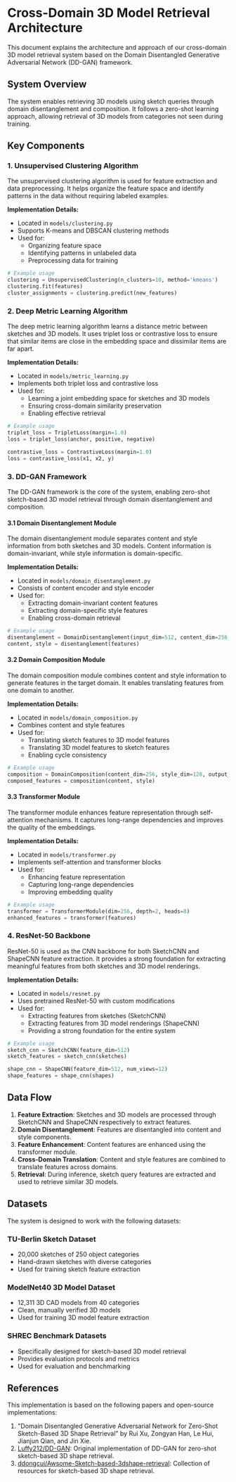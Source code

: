 # Cross-Domain 3D Model Retrieval Architecture

This document explains the architecture and approach of our cross-domain 3D model retrieval system based on the Domain Disentangled Generative Adversarial Network (DD-GAN) framework.

## System Overview

The system enables retrieving 3D models using sketch queries through domain disentanglement and composition. It follows a zero-shot learning approach, allowing retrieval of 3D models from categories not seen during training.

## Key Components

### 1. Unsupervised Clustering Algorithm

The unsupervised clustering algorithm is used for feature extraction and data preprocessing. It helps organize the feature space and identify patterns in the data without requiring labeled examples.

**Implementation Details:**
- Located in `models/clustering.py`
- Supports K-means and DBSCAN clustering methods
- Used for:
  - Organizing feature space
  - Identifying patterns in unlabeled data
  - Preprocessing data for training

```python
# Example usage
clustering = UnsupervisedClustering(n_clusters=10, method='kmeans')
clustering.fit(features)
cluster_assignments = clustering.predict(new_features)
```

### 2. Deep Metric Learning Algorithm

The deep metric learning algorithm learns a distance metric between sketches and 3D models. It uses triplet loss or contrastive loss to ensure that similar items are close in the embedding space and dissimilar items are far apart.

**Implementation Details:**
- Located in `models/metric_learning.py`
- Implements both triplet loss and contrastive loss
- Used for:
  - Learning a joint embedding space for sketches and 3D models
  - Ensuring cross-domain similarity preservation
  - Enabling effective retrieval

```python
# Example usage
triplet_loss = TripletLoss(margin=1.0)
loss = triplet_loss(anchor, positive, negative)

contrastive_loss = ContrastiveLoss(margin=1.0)
loss = contrastive_loss(x1, x2, y)
```

### 3. DD-GAN Framework

The DD-GAN framework is the core of the system, enabling zero-shot sketch-based 3D model retrieval through domain disentanglement and composition.

#### 3.1 Domain Disentanglement Module

The domain disentanglement module separates content and style information from both sketches and 3D models. Content information is domain-invariant, while style information is domain-specific.

**Implementation Details:**
- Located in `models/domain_disentanglement.py`
- Consists of content encoder and style encoder
- Used for:
  - Extracting domain-invariant content features
  - Extracting domain-specific style features
  - Enabling cross-domain retrieval

```python
# Example usage
disentanglement = DomainDisentanglement(input_dim=512, content_dim=256, style_dim=128)
content, style = disentanglement(features)
```

#### 3.2 Domain Composition Module

The domain composition module combines content and style information to generate features in the target domain. It enables translating features from one domain to another.

**Implementation Details:**
- Located in `models/domain_composition.py`
- Combines content and style features
- Used for:
  - Translating sketch features to 3D model features
  - Translating 3D model features to sketch features
  - Enabling cycle consistency

```python
# Example usage
composition = DomainComposition(content_dim=256, style_dim=128, output_dim=512)
composed_features = composition(content, style)
```

#### 3.3 Transformer Module

The transformer module enhances feature representation through self-attention mechanisms. It captures long-range dependencies and improves the quality of the embeddings.

**Implementation Details:**
- Located in `models/transformer.py`
- Implements self-attention and transformer blocks
- Used for:
  - Enhancing feature representation
  - Capturing long-range dependencies
  - Improving embedding quality

```python
# Example usage
transformer = TransformerModule(dim=256, depth=2, heads=8)
enhanced_features = transformer(features)
```

### 4. ResNet-50 Backbone

ResNet-50 is used as the CNN backbone for both SketchCNN and ShapeCNN feature extraction. It provides a strong foundation for extracting meaningful features from both sketches and 3D model renderings.

**Implementation Details:**
- Located in `models/resnet.py`
- Uses pretrained ResNet-50 with custom modifications
- Used for:
  - Extracting features from sketches (SketchCNN)
  - Extracting features from 3D model renderings (ShapeCNN)
  - Providing a strong foundation for the entire system

```python
# Example usage
sketch_cnn = SketchCNN(feature_dim=512)
sketch_features = sketch_cnn(sketches)

shape_cnn = ShapeCNN(feature_dim=512, num_views=12)
shape_features = shape_cnn(shapes)
```

## Data Flow

1. **Feature Extraction**: Sketches and 3D models are processed through SketchCNN and ShapeCNN respectively to extract features.
2. **Domain Disentanglement**: Features are disentangled into content and style components.
3. **Feature Enhancement**: Content features are enhanced using the transformer module.
4. **Cross-Domain Translation**: Content and style features are combined to translate features across domains.
5. **Retrieval**: During inference, sketch query features are extracted and used to retrieve similar 3D models.

## Datasets

The system is designed to work with the following datasets:

### TU-Berlin Sketch Dataset
- 20,000 sketches of 250 object categories
- Hand-drawn sketches with diverse categories
- Used for training sketch feature extraction

### ModelNet40 3D Model Dataset
- 12,311 3D CAD models from 40 categories
- Clean, manually verified 3D models
- Used for training 3D model feature extraction

### SHREC Benchmark Datasets
- Specifically designed for sketch-based 3D model retrieval
- Provides evaluation protocols and metrics
- Used for evaluation and benchmarking

## References

This implementation is based on the following papers and open-source implementations:

1. "Domain Disentangled Generative Adversarial Network for Zero-Shot Sketch-Based 3D Shape Retrieval" by Rui Xu, Zongyan Han, Le Hui, Jianjun Qian, and Jin Xie.
2. [Luffy212/DD-GAN](https://github.com/Luffy212/DD-GAN): Original implementation of DD-GAN for zero-shot sketch-based 3D shape retrieval.
3. [ddongcui/Awsome-Sketch-based-3dshape-retrieval](https://github.com/ddongcui/Awsome-Sketch-based-3dshape-retrieval): Collection of resources for sketch-based 3D shape retrieval.

